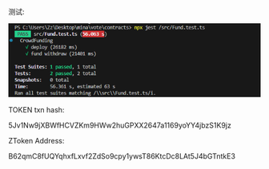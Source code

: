 测试:

![](./test.png)

TOKEN txn hash: 

5Jv1Nw9jXBWfHCVZKm9HWw2huGPXX2647a1169yoYY4jbzS1K9jz

ZToken Address: 

B62qmC8fUQYqhxfLxvf2ZdSo9cpy1ywsT86KtcDc8LAt5J4bGTntkE3